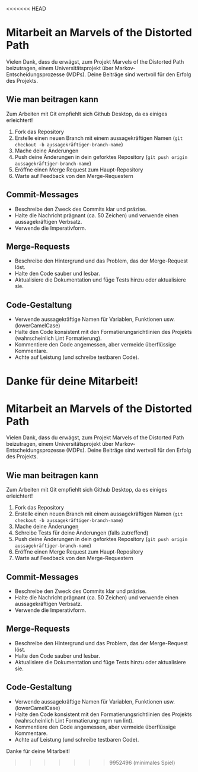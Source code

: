 <<<<<<< HEAD
# Mitarbeit an Marvels of the Distorted Path

Vielen Dank, dass du erwägst, zum Projekt Marvels of the Distorted Path beizutragen, einem Universitätsprojekt über Markov-Entscheidungsprozesse (MDPs). Deine Beiträge sind wertvoll für den Erfolg des Projekts.

## Wie man beitragen kann

Zum Arbeiten mit Git empfiehlt sich Github Desktop, da es einiges erleichtert!

1. Fork das Repository
2. Erstelle einen neuen Branch mit einem aussagekräftigen Namen (`git checkout -b aussagekräftiger-branch-name`)
3. Mache deine Änderungen
4. Push deine Änderungen in dein geforktes Repository (`git push origin aussagekräftiger-branch-name`)
5. Eröffne einen Merge Request zum Haupt-Repository
6. Warte auf Feedback von den Merge-Requestern

## Commit-Messages

- Beschreibe den Zweck des Commits klar und präzise.
- Halte die Nachricht prägnant (ca. 50 Zeichen) und verwende einen aussagekräftigen Verbsatz.
- Verwende die Imperativform.

## Merge-Requests

- Beschreibe den Hintergrund und das Problem, das der Merge-Request löst.
- Halte den Code sauber und lesbar.
- Aktualisiere die Dokumentation und füge Tests hinzu oder aktualisiere sie.

## Code-Gestaltung

- Verwende aussagekräftige Namen für Variablen, Funktionen usw. (lowerCamelCase)
- Halte den Code konsistent mit den Formatierungsrichtlinien des Projekts (wahrscheinlich Lint Formatierung).
- Kommentiere den Code angemessen, aber vermeide überflüssige Kommentare.
- Achte auf Leistung (und schreibe testbaren Code).

Danke für deine Mitarbeit!
=======
# Mitarbeit an Marvels of the Distorted Path

Vielen Dank, dass du erwägst, zum Projekt Marvels of the Distorted Path beizutragen, einem Universitätsprojekt über Markov-Entscheidungsprozesse (MDPs). Deine Beiträge sind wertvoll für den Erfolg des Projekts.

## Wie man beitragen kann

Zum Arbeiten mit Git empfiehlt sich Github Desktop, da es einiges erleichtert!

1. Fork das Repository
2. Erstelle einen neuen Branch mit einem aussagekräftigen Namen (`git checkout -b aussagekräftiger-branch-name`)
3. Mache deine Änderungen
4. Schreibe Tests für deine Änderungen (falls zutreffend)
5. Push deine Änderungen in dein geforktes Repository (`git push origin aussagekräftiger-branch-name`)
6. Eröffne einen Merge Request zum Haupt-Repository
7. Warte auf Feedback von den Merge-Requestern

## Commit-Messages

- Beschreibe den Zweck des Commits klar und präzise.
- Halte die Nachricht prägnant (ca. 50 Zeichen) und verwende einen aussagekräftigen Verbsatz.
- Verwende die Imperativform.

## Merge-Requests

- Beschreibe den Hintergrund und das Problem, das der Merge-Request löst.
- Halte den Code sauber und lesbar.
- Aktualisiere die Dokumentation und füge Tests hinzu oder aktualisiere sie.

## Code-Gestaltung

- Verwende aussagekräftige Namen für Variablen, Funktionen usw. (lowerCamelCase)
- Halte den Code konsistent mit den Formatierungsrichtlinien des Projekts (wahrscheinlich Lint Formatierung: npm run lint).
- Kommentiere den Code angemessen, aber vermeide überflüssige Kommentare.
- Achte auf Leistung (und schreibe testbaren Code).

Danke für deine Mitarbeit!
>>>>>>> 9952496 (minimales Spiel)
